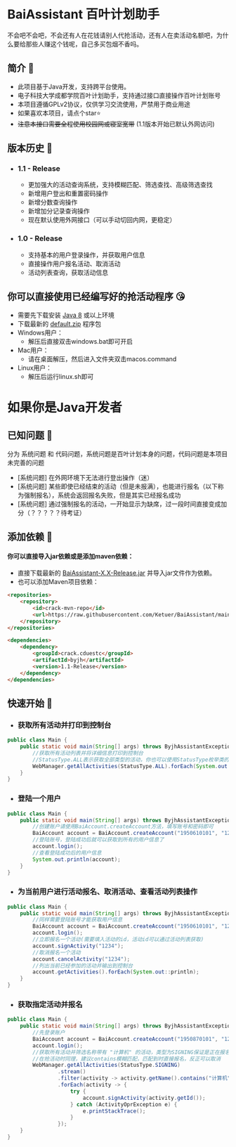 # BaiAssistant 百叶计划助手
不会吧不会吧，不会还有人在花钱请别人代抢活动，还有人在卖活动名额吧，为什么要给那些人赚这个钱呢，自己多买包烟不香吗。
## 简介 👑
* 此项目基于Java开发，支持跨平台使用。
* 电子科技大学成都学院百叶计划助手，支持通过接口直接操作百叶计划账号
* 本项目遵循GPLv2协议，仅供学习交流使用，严禁用于商业用途
* 如果喜欢本项目，请点个star⭐️
* <s>注意本接口需要全程使用校园网或寝室宽带</s> (1.1版本开始已默认外网访问)

## 版本历史 👒
* ### 1.1 - Release
    * 更加强大的活动查询系统，支持模糊匹配、筛选查找、高级筛选查找
    * 新增用户登出和重置密码操作
    * 新增分数查询操作
    * 新增加分记录查询操作
    * 现在默认使用外网接口（可以手动切回内网，更稳定）
* ### 1.0 - Release
    * 支持基本的用户登录操作，并获取用户信息
    * 直接操作用户报名活动、取消活动
    * 活动列表查询，获取活动信息

## 你可以直接使用已经编写好的抢活动程序 😘
* 需要先下载安装 [Java 8](https://www.oracle.com/java/technologies/javase-jre8-downloads.html) 或以上环境
* 下载最新的 [default.zip](https://github.com/Ketuer/BaiAssistant/releases) 程序包
* Windows用户：
   * 解压后直接双击windows.bat即可开启
* Mac用户：
   * 请在桌面解压，然后进入文件夹双击macos.command
* Linux用户：
   * 解压后运行linux.sh即可

# 如果你是Java开发者
## 已知问题 👨
分为 系统问题 和 代码问题，系统问题是百叶计划本身的问题，代码问题是本项目未完善的问题
* [系统问题] 在外网环境下无法进行登出操作（迷）
* [系统问题] 某些即使已经结束的活动（但是未报满），也能进行报名（以下称为强制报名），系统会返回报名失败，但是其实已经报名成功
* [系统问题] 通过强制报名的活动，一开始显示为缺席，过一段时间直接变成加分（？？？？？待考证）

## 添加依赖 👻
#### 你可以直接导入jar依赖或是添加maven依赖：
* 直接下载最新的 [BaiAssistant-X.X-Release.jar](https://github.com/Ketuer/BaiAssistant/releases/) 并导入jar文件作为依赖。
* 也可以添加Maven项目依赖：
```html
<repositories>
    <repository>
        <id>crack-mvn-repo</id>
        <url>https://raw.githubusercontent.com/Ketuer/BaiAssistant/main/repo</url>
    </repository>
</repositories>

<dependencies> 
    <dependency>
        <groupId>crack.cduestc</groupId>
        <artifactId>byjh</artifactId>
        <version>1.1-Release</version>
    </dependency>
</dependencies>
```

## 快速开始 🤟
* ### 获取所有活动并打印到控制台
```java
public class Main {
    public static void main(String[] args) throws ByjhAssistantException {
        //获取所有活动列表并将详细信息打印到控制台
        //StatusType.ALL表示获取全部类型的活动，你也可以使用StatusType枚举类的其他类型
        WebManager.getAllActivities(StatusType.ALL).forEach(System.out::println);
    }
}
```

* ### 登陆一个用户
```java
public class Main {
    public static void main(String[] args) throws ByjhAssistantException {
        //创建账户请使用BaiAccount.createAccount方法，填写账号和密码即可
        BaiAccount account = BaiAccount.createAccount("1950610101", "123456");
        //登陆账号，登陆成功后就可以获取到所有的用户信息了
        account.login();
        //查看登陆成功后的用户信息
        System.out.println(account);
    }
}
```

* ### 为当前用户进行活动报名、取消活动、查看活动列表操作
```java
public class Main {
    public static void main(String[] args) throws ByjhAssistantException {
        //同样需要登陆账号才能获取用户信息
        BaiAccount account = BaiAccount.createAccount("1950610101", "123456");
        account.login();
        //立即报名一个活动(需要填入活动的id，活动id可以通过活动列表获取)
        account.signActivity("1234");
        //取消报名一个活动
        account.cancelActivity("1234");
        //列出当前已经参加的活动并输出到控制台
        account.getActivities().forEach(System.out::println);
    }
}
```

* ### 获取指定活动并报名
```java
public class Main {
    public static void main(String[] args) throws ByjhAssistantException {
        //先登录账户
        BaiAccount account = BaiAccount.createAccount("1950870101", "123456");
        account.login();
        //获取所有活动并筛选名称带有 "计算机" 的活动，类型为SIGNING保证是正在报名的活动
        //在抢活动时同理，建议contains模糊匹配，匹配到时直接报名，反正可以取消
        WebManager.getAllActivities(StatusType.SIGNING)
                .stream()
                .filter(activity -> activity.getName().contains("计算机"))
                .forEach(activity -> {
                    try {
                        account.signActivity(activity.getId());
                    } catch (ActivityOprException e) {
                        e.printStackTrace();
                    }
                });
    }
}
```
